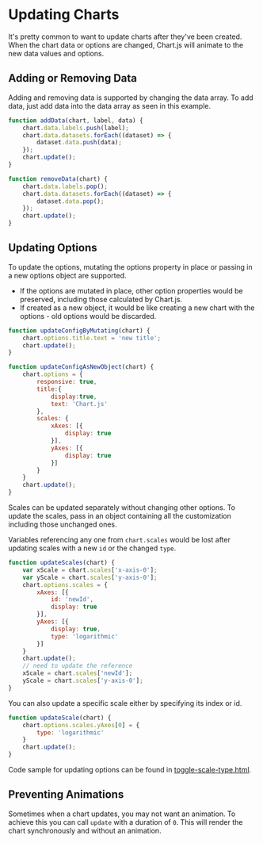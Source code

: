 # Updating Charts

It's pretty common to want to update charts after they've been created. When the chart data or options are changed, Chart.js will animate to the new data values and options.

## Adding or Removing Data

Adding and removing data is supported by changing the data array. To add data, just add data into the data array as seen in this example.

```javascript
function addData(chart, label, data) {
    chart.data.labels.push(label);
    chart.data.datasets.forEach((dataset) => {
        dataset.data.push(data);
    });
    chart.update();
}

function removeData(chart) {
    chart.data.labels.pop();
    chart.data.datasets.forEach((dataset) => {
        dataset.data.pop();
    });
    chart.update();
}
```

## Updating Options

To update the options, mutating the options property in place or passing in a new options object are supported.

- If the options are mutated in place, other option properties would be preserved, including those calculated by Chart.js.
- If created as a new object, it would be like creating a new chart with the options - old options would be discarded.

```javascript
function updateConfigByMutating(chart) {
    chart.options.title.text = 'new title';
    chart.update();
}

function updateConfigAsNewObject(chart) {
    chart.options = {
        responsive: true,
        title:{
            display:true,
            text: 'Chart.js'
        },
        scales: {
            xAxes: [{
                display: true
            }],
            yAxes: [{
                display: true
            }]
        }
    }
    chart.update();
}
```

Scales can be updated separately without changing other options.
To update the scales, pass in an object containing all the customization including those unchanged ones.

Variables referencing any one from `chart.scales` would be lost after updating scales with a new `id` or the changed `type`.

```javascript
function updateScales(chart) {
    var xScale = chart.scales['x-axis-0'];
    var yScale = chart.scales['y-axis-0'];
    chart.options.scales = {
        xAxes: [{
            id: 'newId',
            display: true
        }],
        yAxes: [{
            display: true,
            type: 'logarithmic'
        }]
    }
    chart.update();
    // need to update the reference
    xScale = chart.scales['newId'];
    yScale = chart.scales['y-axis-0'];
}
```

You can also update a specific scale either by specifying its index or id.

```javascript
function updateScale(chart) {
    chart.options.scales.yAxes[0] = {
        type: 'logarithmic'
    }
    chart.update();
}
```

Code sample for updating options can be found in [toggle-scale-type.html](../../samples/scales/toggle-scale-type.html).

## Preventing Animations

Sometimes when a chart updates, you may not want an animation. To achieve this you can call `update` with a duration of `0`. This will render the chart synchronously and without an animation.